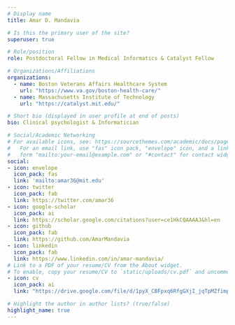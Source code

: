 ```yaml
---
# Display name
title: Amar D. Mandavia 

# Is this the primary user of the site?
superuser: true

# Role/position
role: Postdoctoral Fellow in Medical Informatics & Catalyst Fellow

# Organizations/Affiliations
organizations:
  - name: Boston Veterans Affairs Healthcare System 
    url: "https://www.va.gov/boston-health-care/"
  - name: Massachusetts Institute of Technology 
    url: "https://catalyst.mit.edu/"

# Short bio (displayed in user profile at end of posts)
bio: Clinical psychologist & Informatician

# Social/Academic Networking
# For available icons, see: https://sourcethemes.com/academic/docs/page-builder/#icons
#   For an email link, use "fas" icon pack, "envelope" icon, and a link in the
#   form "mailto:your-email@example.com" or "#contact" for contact widget.
social:
- icon: envelope
  icon_pack: fas
  link: 'mailto:amar36@mit.edu'
- icon: twitter
  icon_pack: fab
  link: https://twitter.com/amar36
- icon: google-scholar
  icon_pack: ai
  link: https://scholar.google.com/citations?user=ce1HkCQAAAAJ&hl=en
- icon: github
  icon_pack: fab
  link: https://github.com/AmarMandavia
- icon: linkedin
  icon_pack: fab
  link: https://www.linkedin.com/in/amar-mandavia/
# Link to a PDF of your resume/CV from the About widget.
# To enable, copy your resume/CV to `static/uploads/cv.pdf` and uncomment the lines below.
- icon: cv
  icon_pack: ai
  link: "https://drive.google.com/file/d/1pyX_CBFpxq6RfgGXjI_jqTpMZfimpZEE/view?usp=drive_link"

# Highlight the author in author lists? (true/false)
highlight_name: true
---
```

